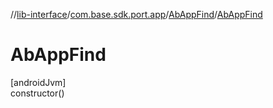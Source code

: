 //[lib-interface](../../../index.md)/[com.base.sdk.port.app](../index.md)/[AbAppFind](index.md)/[AbAppFind](-ab-app-find.md)

# AbAppFind

[androidJvm]\
constructor()
